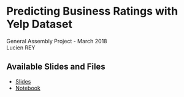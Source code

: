 # Predicting Business Ratings with Yelp Dataset
General Assembly Project - March 2018 <br>
Lucien REY

## Available Slides and Files

- [Slides](index.slides.html)
- [Notebook](https://github.com/lucienrey/Yelp/blob/master/Final_Database_Final.ipynb)
